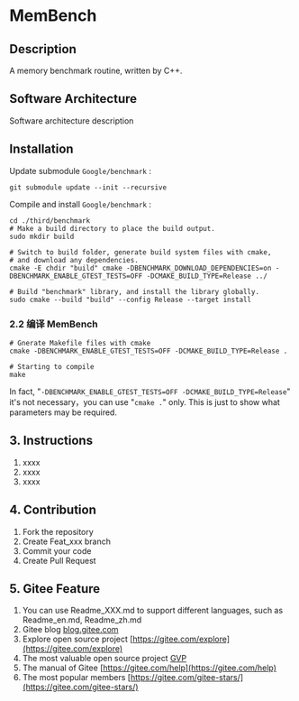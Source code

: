 # MemBench

## Description

A memory benchmark routine, written by C++.

## Software Architecture

Software architecture description

## Installation

Update submodule `Google/benchmark` :

```shell
git submodule update --init --recursive
```

Compile and install `Google/benchmark` :

```shell
cd ./third/benchmark
# Make a build directory to place the build output.
sudo mkdir build

# Switch to build folder, generate build system files with cmake,
# and download any dependencies.
cmake -E chdir "build" cmake -DBENCHMARK_DOWNLOAD_DEPENDENCIES=on -DBENCHMARK_ENABLE_GTEST_TESTS=OFF -DCMAKE_BUILD_TYPE=Release ../

# Build "benchmark" library, and install the library globally.
sudo cmake --build "build" --config Release --target install
```

### 2.2 编译 MemBench

```shell
# Gnerate Makefile files with cmake
cmake -DBENCHMARK_ENABLE_GTEST_TESTS=OFF -DCMAKE_BUILD_TYPE=Release .

# Starting to compile
make
```

In fact, "`-DBENCHMARK_ENABLE_GTEST_TESTS=OFF -DCMAKE_BUILD_TYPE=Release`" it's not necessary，you can use "`cmake .`" only. This is just to show what parameters may be required.

## 3. Instructions

1. xxxx
2. xxxx
3. xxxx

## 4. Contribution

1. Fork the repository
2. Create Feat_xxx branch
3. Commit your code
4. Create Pull Request

## 5. Gitee Feature

1. You can use Readme\_XXX.md to support different languages, such as Readme\_en.md, Readme\_zh.md
2. Gitee blog [blog.gitee.com](https://blog.gitee.com)
3. Explore open source project [https://gitee.com/explore](https://gitee.com/explore)
4. The most valuable open source project [GVP](https://gitee.com/gvp)
5. The manual of Gitee [https://gitee.com/help](https://gitee.com/help)
6. The most popular members  [https://gitee.com/gitee-stars/](https://gitee.com/gitee-stars/)
